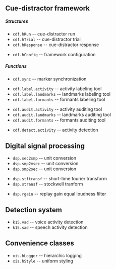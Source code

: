 Cue-distractor framework
------------------------

##### Structures

- `cdf.hRun` -- cue-distractor run
- `cdf.hTrial` -- cue-distractor trial
- `cdf.hResponse` -- cue-distractor response

<!-- -->

- `cdf.hConfig` -- framework configuration

##### Functions

- `cdf.sync` -- marker synchronization

<!-- -->

- `cdf.label.activity` -- activity labeling tool
- `cdf.label.landmarks` -- landmarks labeling tool
- `cdf.label.formants` -- formants labeling tool

<!-- -->

- `cdf.audit.activity` -- activity auditing tool
- `cdf.audit.landmarks` -- landmarks auditing tool
- `cdf.audit.formants` -- formants auditing tool

<!-- -->

- `cdf.detect.activity` -- activity detection

Digital signal processing
-------------------------

- `dsp.sec2smp` -- unit conversion
- `dsp.smp2msec` -- unit conversion
- `dsp.smp2sec` -- unit conversion

<!-- -->

- `dsp.stftransf` -- short-time fourier transform
- `dsp.stransf` -- stockwell tranform

<!-- -->

- `dsp.rgain` -- replay gain equal loudness filter

Detection system
----------------

- `k15.vad` -- voice activity detection
- `k15.sad` -- speech activity detection

Convenience classes
-------------------

- `xis.hLogger` -- hierarchic logging
- `xis.hStyle` -- uniform styling

